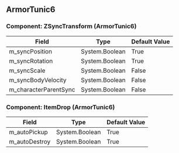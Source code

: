 ## ArmorTunic6

### Component: ZSyncTransform (ArmorTunic6)

|Field|Type|Default Value|
|---|---|---|
|m_syncPosition|System.Boolean|True|
|m_syncRotation|System.Boolean|True|
|m_syncScale|System.Boolean|False|
|m_syncBodyVelocity|System.Boolean|False|
|m_characterParentSync|System.Boolean|False|

### Component: ItemDrop (ArmorTunic6)

|Field|Type|Default Value|
|---|---|---|
|m_autoPickup|System.Boolean|True|
|m_autoDestroy|System.Boolean|True|

